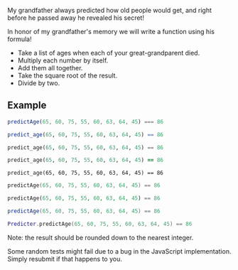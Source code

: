 My grandfather always predicted how old people would get, and right before he passed away he revealed his secret!

In honor of my grandfather's memory we will write a function using his formula!

* Take a list of ages when each of your great-grandparent died.  
* Multiply each number by itself.  
* Add them all together.  
* Take the square root of the result.  
* Divide by two.

## Example

```javascript
predictAge(65, 60, 75, 55, 60, 63, 64, 45) === 86
```
```R
predict_age(65, 60, 75, 55, 60, 63, 64, 45) == 86
```
```python
predict_age(65, 60, 75, 55, 60, 63, 64, 45) == 86
```
```ruby
predict_age(65, 60, 75, 55, 60, 63, 64, 45) == 86
```
```crystal
predict_age(65, 60, 75, 55, 60, 63, 64, 45) == 86
```
```c++
predictAge(65, 60, 75, 55, 60, 63, 64, 45) == 86
```
```php
predictAge(65, 60, 75, 55, 60, 63, 64, 45) == 86
```
```csharp
predictAge(65, 60, 75, 55, 60, 63, 64, 45) == 86
```
```lua
Predicter.predictAge(65, 60, 75, 55, 60, 63, 64, 45) == 86
```



Note: the result should be rounded down to the nearest integer.

Some random tests might fail due to a bug in the JavaScript implementation. Simply resubmit if that happens to you.